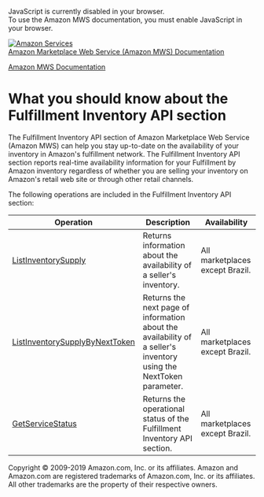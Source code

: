 <div id="MWSDX_noscript">

JavaScript is currently disabled in your browser.  
To use the Amazon MWS documentation, you must enable JavaScript in your
browser.

</div>

<div id="MWSDX_divtop">

[![Amazon
Services](https://images-na.ssl-images-amazon.com/images/G/08/mwsportal/fr_FR/amazonservices.gif
"Amazon Services")](http://services.amazon.fr)  
<span id="MWSDX_titlebar">[Amazon Marketplace Web Service (Amazon MWS)
Documentation](https://developer.amazonservices.fr/gp/mws/docs.html)</span>

</div>

<div id="MWSDX_divbottom">

<div id="MWSDX_divleft">

<div id="MWSDX_toc">

</div>

</div>

<div id="MWSDX_divright">

<div id="MWSDX_content">

<span id="MWSDX_breadcrumbs">[Amazon MWS
Documentation](https://developer.amazonservices.fr/gp/mws/docs.html)</span>

# What you should know about the Fulfillment Inventory API section

<div class="body conbody">

The <span class="ph">Fulfillment Inventory API section</span> of
<span class="ph">Amazon Marketplace Web Service (Amazon MWS)</span> can
help you stay up-to-date on the availability of your inventory in
<span class="ph">Amazon's fulfillment network</span>. The
<span class="ph">Fulfillment Inventory API section</span> reports
real-time availability information for your <span class="ph">Fulfillment
by Amazon</span> inventory regardless of whether you are selling your
inventory on Amazon's retail web site or through other retail channels.

The following operations are included in the
<span class="ph">Fulfillment Inventory API section</span>:

<div class="tablenoborder">

| Operation                                                                                                                                                                                               | Description                                                                                                                                                                      | Availability                                            |
| ------------------------------------------------------------------------------------------------------------------------------------------------------------------------------------------------------- | -------------------------------------------------------------------------------------------------------------------------------------------------------------------------------- | ------------------------------------------------------- |
| [ListInventorySupply](FBAInventory_ListInventorySupply.md "Returns information about the availability of a seller's inventory.")                                                                      | <span class="ph">Returns information about the availability of a seller's inventory.</span>                                                                                      | <span class="ph">All marketplaces except Brazil.</span> |
| [ListInventorySupplyByNextToken](FBAInventory_ListInventorySupplyByNextToken.md "Returns the next page of information about the availability of a seller's inventory using the NextToken parameter.") | <span class="ph">Returns the next page of information about the availability of a seller's inventory using the <span class="keyword parmname">NextToken</span> parameter.</span> | <span class="ph">All marketplaces except Brazil.</span> |
| [GetServiceStatus](MWS_GetServiceStatus.md "Returns the operational status of the Fulfillment Inventory API section.")                                                                                | <span class="ph">Returns the operational status of the <span class="ph">Fulfillment Inventory API section</span>.</span>                                                         | <span class="ph">All marketplaces except Brazil.</span> |

</div>

</div>

<div id="MWSDX_footer">

Copyright © 2009-2019 Amazon.com, Inc. or its affiliates. Amazon and
Amazon.com are registered trademarks of Amazon.com, Inc. or its
affiliates. All other trademarks are the property of their respective
owners.

</div>

</div>

</div>

<div style="clear: both;">

</div>

</div>
